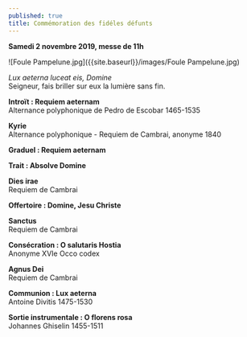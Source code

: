 ```yaml
---
published: true
title: Commémoration des fidéles défunts
---
```

**Samedi 2 novembre 2019, messe de 11h**  

![Foule Pampelune.jpg]({{site.baseurl}}/images/Foule Pampelune.jpg)

*Lux aeterna luceat eis, Domine*  
Seigneur, fais briller sur eux la lumière sans fin.

**Introït : Requiem aeternam**  
Alternance polyphonique de Pedro de Escobar 1465-1535

**Kyrie**  
Alternance polyphonique - Requiem de Cambrai, anonyme 1840

**Graduel : Requiem aeternam**

**Trait : Absolve Domine**

**Dies irae**  
Requiem de Cambrai

**Offertoire : Domine, Jesu Christe**

**Sanctus**  
Requiem de Cambrai

**Consécration : O salutaris Hostia**  
Anonyme XVIe Occo codex

**Agnus Dei**  
Requiem de Cambrai

**Communion : Lux aeterna**  
Antoine Divitis 1475-1530

**Sortie instrumentale : O florens rosa**  
Johannes Ghiselin 1455-1511
